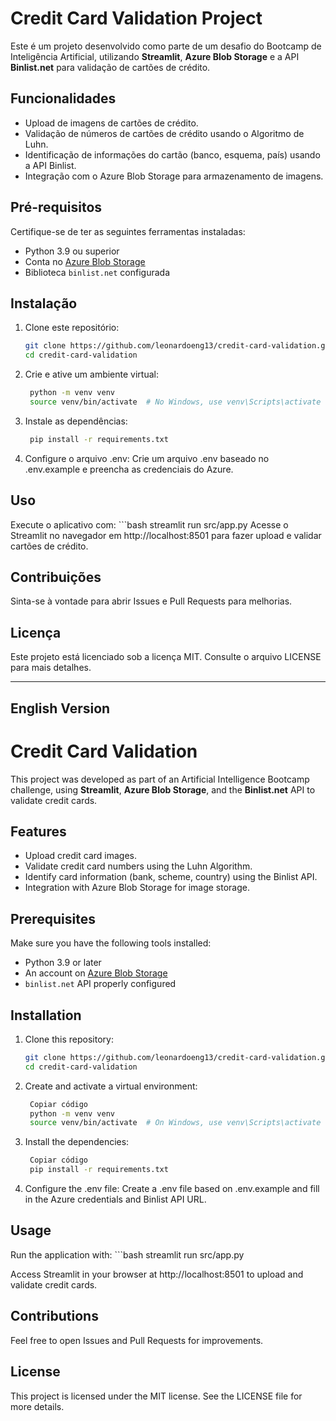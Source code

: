 # Credit Card Validation Project

Este é um projeto desenvolvido como parte de um desafio do Bootcamp de Inteligência Artificial, utilizando **Streamlit**, **Azure Blob Storage** e a API **Binlist.net** para validação de cartões de crédito.

## Funcionalidades

- Upload de imagens de cartões de crédito.
- Validação de números de cartões de crédito usando o Algoritmo de Luhn.
- Identificação de informações do cartão (banco, esquema, país) usando a API Binlist.
- Integração com o Azure Blob Storage para armazenamento de imagens.

## Pré-requisitos

Certifique-se de ter as seguintes ferramentas instaladas:

- Python 3.9 ou superior
- Conta no [Azure Blob Storage](https://azure.microsoft.com/)
- Biblioteca `binlist.net` configurada

## Instalação

1. Clone este repositório:
   ```bash
   git clone https://github.com/leonardoeng13/credit-card-validation.git
   cd credit-card-validation

2. Crie e ative um ambiente virtual:
   ```bash
    python -m venv venv
    source venv/bin/activate  # No Windows, use venv\Scripts\activate

3. Instale as dependências:
   ```bash
    pip install -r requirements.txt

4. Configure o arquivo .env: Crie um arquivo .env baseado no .env.example e preencha as credenciais do Azure.

## Uso

Execute o aplicativo com:
    ```bash
    streamlit run src/app.py
    Acesse o Streamlit no navegador em http://localhost:8501 para fazer upload e validar cartões de crédito.

## Contribuições
Sinta-se à vontade para abrir Issues e Pull Requests para melhorias.

## Licença
Este projeto está licenciado sob a licença MIT. Consulte o arquivo LICENSE para mais detalhes.


---

## English Version

# Credit Card Validation

This project was developed as part of an Artificial Intelligence Bootcamp challenge, using **Streamlit**, **Azure Blob Storage**, and the **Binlist.net** API to validate credit cards.

## Features

- Upload credit card images.
- Validate credit card numbers using the Luhn Algorithm.
- Identify card information (bank, scheme, country) using the Binlist API.
- Integration with Azure Blob Storage for image storage.

## Prerequisites

Make sure you have the following tools installed:

- Python 3.9 or later
- An account on [Azure Blob Storage](https://azure.microsoft.com/)
- `binlist.net` API properly configured

## Installation

1. Clone this repository:
   ```bash
   git clone https://github.com/leonardoeng13/credit-card-validation.git
   cd credit-card-validation

2. Create and activate a virtual environment:
   ```bash
    Copiar código
    python -m venv venv
    source venv/bin/activate  # On Windows, use venv\Scripts\activate

3. Install the dependencies:
   ```bash
    Copiar código
    pip install -r requirements.txt

4. Configure the .env file:
Create a .env file based on .env.example and fill in the Azure credentials and Binlist API URL.

## Usage

Run the application with:
    ```bash
    streamlit run src/app.py

Access Streamlit in your browser at http://localhost:8501 to upload and validate credit cards.

## Contributions
Feel free to open Issues and Pull Requests for improvements.

## License
This project is licensed under the MIT license. See the LICENSE file for more details.
